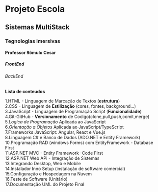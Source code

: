 <h1> Projeto Escola </h1>
<h2> Sistemas MultiStack </h2>
<h3> Tegnologias imersivas </h3>
<h4> Professor Rômulo Cesar </h4> 
<h5> FrontEnd </h5>
<h6> BackEnd </h6>





**Lista de conteudos**

1.HTML - Linguagem de Marcação de Textos (**estrutura**)<br>
2.CSS - Linguagem de **Estilização** (cores, fontes, background...)<br>
3.JavaScript - Linguagem de Programação Script (**Funcionalidade**)<br>
4.Git-GitHub - **Versionamento** de Codigo(clone,pull,push,comit,merge)<br>
5.*Logica de Programação* Aplicada ao JavaScript <br>
6.*Orientação a Objetos* Aplicada ao JavaScript/TypeScript <br> 
7.Frameworks JavaScript: Angular, React e Vue.js <br>
8.Linguagem C# e Banco de Dados (ADO.NET e Entity Framework) <br>
10.Programação RAD (windows Forms) com EntityFramework - Database First <br>
11.ASP.NET MVC - Entity Framework -Code First <br>
12.ASP.NET Web API - Integração de Sistemas <br>
13.Integrando Desktop, Web e Mobile <br>
14.Instalador Inno Setup (instalação de software comercial) <br>
15.Configuração e Hospedagem na Nuvem <br>
16.Teste de Software (Unitário) <br>
17.Documentação UML do Projeto Final <br>
